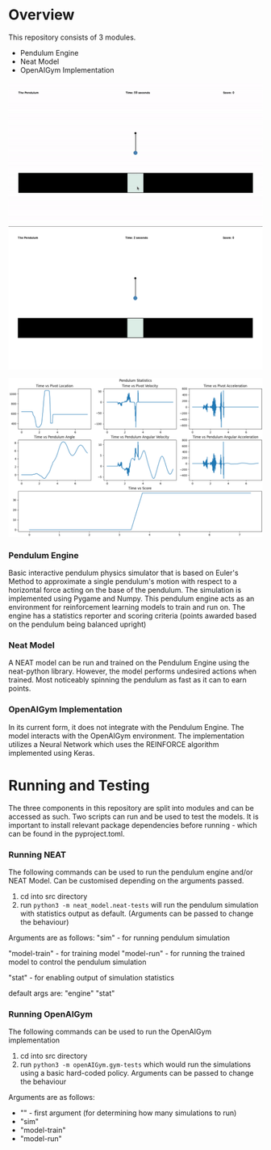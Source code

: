 # Overview
This repository consists of 3 modules. 
- Pendulum Engine
- Neat Model
- OpenAIGym Implementation

![pendulum gif](resources/pendulum.gif "pendulum gif")
![pendulum simulation](resources/pendulum.png "pendulum simulation")

![simulation statistics](resources/game_statistics.png "simulation statistics")

### Pendulum Engine
Basic interactive pendulum physics simulator that is based on Euler's Method to approximate a single pendulum's motion with respect to a horizontal force acting on the base of the pendulum. 
The simulation is implemented using Pygame and Numpy. This pendulum engine acts as an environment for reinforcement learning models to train and run on. The engine has a statistics reporter and scoring criteria (points awarded based on the pendulum being balanced upright)

### Neat Model 
A NEAT model can be run and trained on the Pendulum Engine using the neat-python library. However, the model performs undesired actions when trained. Most noticeably spinning the pendulum as fast as it can to earn points. 

### OpenAIGym Implementation
In its current form, it does not integrate with the Pendulum Engine. The model interacts with the OpenAIGym environment. The implementation utilizes a Neural Network which uses the REINFORCE algorithm implemented using Keras.


# Running and Testing
The three components in this repository are split into modules and can be accessed as such. Two scripts can run and be used to test the models. It is important to install relevant package dependencies before running - which can be found in the pyproject.toml.  

### Running NEAT
The following commands can be used to run the pendulum engine and/or NEAT Model. Can be customised depending on the arguments passed. 
1. cd into src directory
2. run `python3 -m neat_model.neat-tests` will run the pendulum simulation with statistics output as default. (Arguments can be passed to change the behaviour)

Arguments are as follows:
"sim" - for running pendulum simulation

"model-train" - for training model
"model-run" - for running the trained model to control the pendulum simulation

"stat" - for enabling output of simulation statistics 

default  args are: "engine" "stat"

### Running OpenAIGym
The following commands can be used to run the OpenAIGym implementation
1. cd into src directory
2. run `python3 -m openAIGym.gym-tests` which would run the simulations using a basic hard-coded policy. Arguments can be passed to change the behaviour

Arguments are as follows:
- "<num>" - first argument (for determining how many simulations to run)
- "sim"
- "model-train"
- "model-run"

